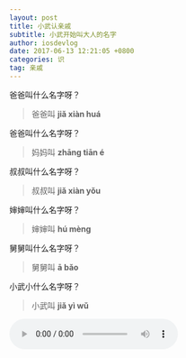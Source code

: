 ```yaml
---
layout: post
title: 小武认亲戚
subtitle: 小武开始叫大人的名字
author: iosdevlog
date: 2017-06-13 12:21:05 +0800
categories: 识
tag: 亲戚
---
```


爸爸叫什么名字呀？

> 爸爸叫 **jiǎ xiàn huá**

爸爸叫什么名字呀？

> 妈妈叫 **zhāng tiān é**

叔叔叫什么名字呀？

> 叔叔叫 **jiǎ xiàn yǒu**

婶婶叫什么名字呀？

> 婶婶叫 **hú mèng**

舅舅叫什么名字呀？

> 舅舅叫 **ā bǎo**

小武小什么名字呀？

> 小武叫 **jiǎ yì wǔ**

<audio controls="controls">
  <source src="https://firebasestorage.googleapis.com/v0/b/growth15-a8c59.appspot.com/o/2017%2F06%2F12%2F%E5%B0%8F%E6%AD%A6%E8%AE%A4%E4%BA%B2%E6%88%9A.mp3?alt=media&token=25d06a04-a546-4292-afa1-4381cb9b2254" type="audio/mpeg" />
您的浏览器不支持播放音频
</audio>
